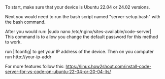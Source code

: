 To start, make sure that your device is Ubuntu 22.04 or 24.02 versions.

Next you would need to run the bash script named "server-setup.bash" with the bash command.

After you would run:
|sudo nano /etc/nginx/sites-available/code-server|
This command is to allow you change the default password for this method to work.

run |ifconfig| to get your IP address of the device. Then on you computer run 
http://your-ip-addr 

For more features follow this: https://linux.how2shout.com/install-code-server-for-vs-code-on-ubuntu-22-04-or-20-04-lts/